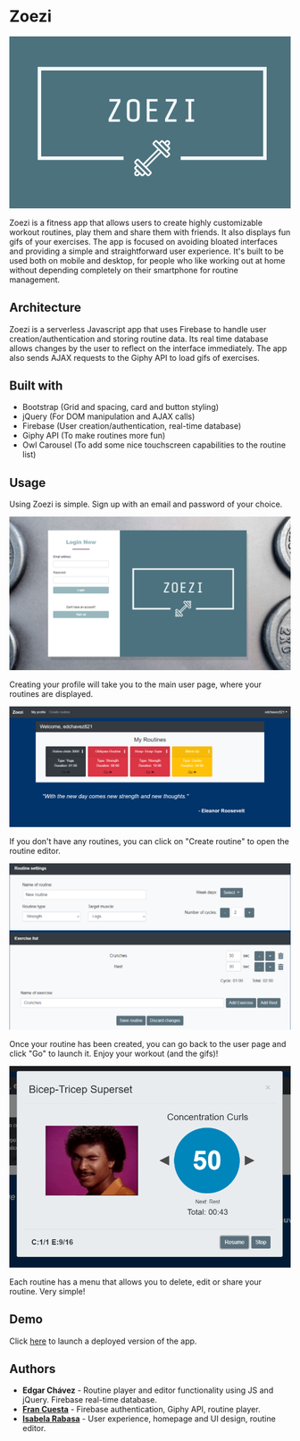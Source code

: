 # Zoezi

![Logo](/images/logo.png)

Zoezi is a fitness app that allows users to create highly customizable workout routines, play them and share them with friends. It also displays fun gifs of your exercises. The app is focused on avoiding bloated interfaces and providing a simple and straightforward user experience. It's built to be used both on mobile and desktop, for people who like working out at home without depending completely on their smartphone for routine management.


## Architecture

Zoezi is a serverless Javascript app that uses Firebase to handle user creation/authentication and storing routine data. Its real time database allows changes by the user to reflect on the interface immediately. The app also sends AJAX requests to the Giphy API to load gifs of exercises.


## Built with

* Bootstrap (Grid and spacing, card and button styling)
* jQuery (For DOM manipulation and AJAX calls)
* Firebase (User creation/authentication, real-time database)
* Giphy API (To make routines more fun)
* Owl Carousel (To add some nice touchscreen capabilities to the routine list)


## Usage

Using Zoezi is simple. Sign up with an email and password of your choice.

![Homepage](/images/Screenshots/welcome.png)

Creating your profile will take you to the main user page, where your routines are displayed.

![User page](/images/Screenshots/userpage.png)

If you don't have any routines, you can click on "Create routine" to open the routine editor.

![Create a new routine](/images/Screenshots/create-routine.png)

Once your routine has been created, you can go back to the user page and click "Go" to launch it. Enjoy your workout (and the gifs)!

![Routine player](/images/Screenshots/player.png)

Each routine has a menu that allows you to delete, edit or share your routine. Very simple!


## Demo

Click [here](https://edgar821.github.io/zoezi/) to launch a deployed version of the app.


## Authors

* **Edgar Chávez** - Routine player and editor functionality using JS and jQuery. Firebase real-time database.
* **[Fran Cuesta](https://github.com/IscoCuesta)** - Firebase authentication, Giphy API, routine player.
* **[Isabela Rabasa](https://github.com/isarabasa)** - User experience, homepage and UI design, routine editor.
